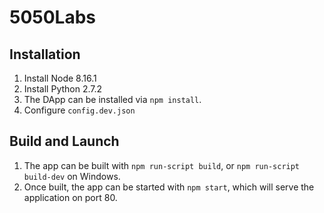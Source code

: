 #  5050Labs

## Installation
1. Install Node 8.16.1
2. Install Python 2.7.2
3. The DApp can be installed via `npm install`.
4. Configure `config.dev.json`


##  Build and Launch

1.  The app can be built with `npm run-script build`, or `npm run-script build-dev` on Windows.
2.  Once built, the app can be started with `npm start`, which will serve the application on port 80.
